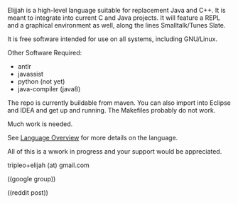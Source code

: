 Elijjah is a high-level language suitable for replacement Java and C++. It is meant to
integrate into current C and Java projects. It will feature a REPL and a graphical environment as well, 
along the lines Smalltalk/Tunes Slate.

It is free software intended for use on all systems, including GNU/Linux.

Other Software Required:
  * antlr 
  * javassist
  * python (not yet)
  * java-compiler (java8)
  
The repo is currently buildable from maven.  You can also import into Eclipse and IDEA
and get up and running.  The Makefiles probably do not work.

Much work is needed.

See [Language Overview](elijjah.md) for more details on the language.

All of this is a wwork in progress and your support would be appreciated.

tripleo+elijah (at) gmail.com

((google group))

((reddit post))
